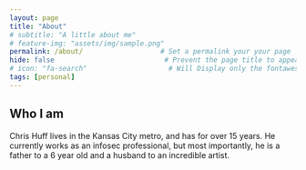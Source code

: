 ```yaml
---
layout: page
title: "About" 
# subtitle: "A little about me"
# feature-img: "assets/img/sample.png" 
permalink: /about/                   # Set a permalink your your page
hide: false                           # Prevent the page title to appear in the navbar
# icon: "fa-search"                    # Will Display only the fontawesome icon (here: fa-search) and not the title
tags: [personal]
---
```


## Who I am

Chris Huff lives in the Kansas City metro, and has for over 15 years. He currently works as an infosec professional, but most importantly, he is a father to a 6 year old and a husband to an incredible artist.